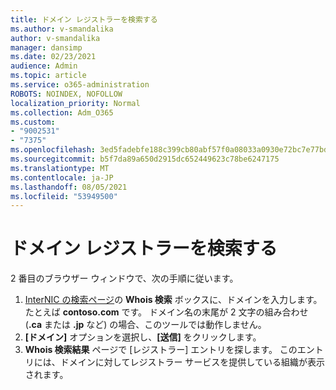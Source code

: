 ```yaml
---
title: ドメイン レジストラーを検索する
ms.author: v-smandalika
author: v-smandalika
manager: dansimp
ms.date: 02/23/2021
audience: Admin
ms.topic: article
ms.service: o365-administration
ROBOTS: NOINDEX, NOFOLLOW
localization_priority: Normal
ms.collection: Adm_O365
ms.custom:
- "9002531"
- "7375"
ms.openlocfilehash: 3ed5fadebfe188c399cb80abf57f0a08033a0930e72bc7e77bd9ac889638fe60
ms.sourcegitcommit: b5f7da89a650d2915dc652449623c78be6247175
ms.translationtype: MT
ms.contentlocale: ja-JP
ms.lasthandoff: 08/05/2021
ms.locfileid: "53949500"
---
```

# <a name="find-your-domain-registrar"></a>ドメイン レジストラーを検索する

2 番目のブラウザー ウィンドウで、次の手順に従います。

1. [InterNIC の検索ページ](https://lookup.icann.org/)の **Whois 検索** ボックスに、ドメインを入力します。 たとえば **contoso.com** です。 ドメイン名の末尾が 2 文字の組み合わせ (**.ca** または **.jp** など) の場合、このツールでは動作しません。
2. **[ドメイン]** オプションを選択し、**[送信]** をクリックします。
3. **Whois 検索結果** ページで [レジストラー] エントリを探します。 このエントリには、ドメインに対してレジストラー サービスを提供している組織が表示されます。
